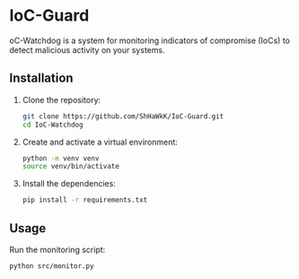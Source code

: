 # IoC-Guard


oC-Watchdog is a system for monitoring indicators of compromise (IoCs) to detect malicious activity on your systems.

## Installation

1. Clone the repository:
    ```bash
    git clone https://github.com/ShHaWkK/IoC-Guard.git
    cd IoC-Watchdog
    ```

2. Create and activate a virtual environment:
    ```bash
    python -m venv venv
    source venv/bin/activate 
    ```

3. Install the dependencies:
    ```bash
    pip install -r requirements.txt
    ```

## Usage

Run the monitoring script:
```bash
python src/monitor.py